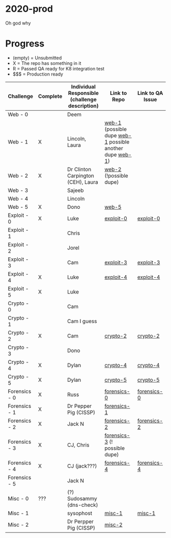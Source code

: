 # 2020-prod
Oh god why


# Progress

- (empty) = Unsubmitted
- X = The repo has something in it
- R = Passed QA ready for K8 integration test
- $$$ = Production ready

|Challenge | Complete | Individual Responsible (challenge description) | Link to Repo | Link to QA Issue |
|---|---|---|---|---|
|Web - 0 |  | Deem |
|Web - 1 | X | Lincoln, Laura | [web-1](https://github.com/WACTF-org/legendoflynkle-challenges/tree/master/web-1) (possible dupe [web-1](https://github.com/WACTF-org/ld-preload-challenges/tree/master/web-1-dependencycheck-filedrop) possible another dupe [web-1](https://github.com/WACTF-org/sysophost-challenges/tree/master/web-1)) |
|Web - 2 | X | Dr Clinton Carpington (CEH), Laura | [web-2](https://github.com/WACTF-org/ld-preload-challenges/tree/master/web-2-hardcodedsecrets) (!possible dupe) | |
|Web - 3 |  | Sajeeb |
|Web - 4 |  | Lincoln |
|Web - 5 | X | Dono | [web-5](https://github.com/WACTF-org/dzflack-challenges/tree/master/web-5) | |
|Exploit - 0 | X | Luke | [exploit-0](https://github.com/WACTF-org/lukehealy-challenges/tree/master/exp-0) | [exploit-0](https://github.com/WACTF-org/lukehealy-challenges/issues/1) |
|Exploit - 1 |  | Chris |
|Exploit - 2 |  | Jorel |
|Exploit - 3 |  | Cam | [exploit-3](https://github.com/WACTF-org/c-sto-challenges/tree/master/crypto-2) | [exploit-3](https://github.com/WACTF-org/c-sto-challenges/issues/1) |
|Exploit - 4 | X | Luke | [exploit-4](https://github.com/WACTF-org/lukehealy-challenges/tree/master/exp-4) | [exploit-4](https://github.com/WACTF-org/lukehealy-challenges/issues/2)
|Exploit - 5 | X | Luke |
|Crypto - 0 |  | Cam |
|Crypto - 1 |  | Cam I guess |
|Crypto - 2 | X | Cam | [crypto-2](https://github.com/WACTF-org/c-sto-challenges/tree/master/crypto-2) | [crypto-2](https://github.com/WACTF-org/c-sto-challenges/issues/2) |
|Crypto - 3 |  | Dono |
|Crypto - 4 | X | Dylan | [crypto-4](https://github.com/WACTF-org/dpindur-challenges/tree/master/crypto-4) | [crypto-4](https://github.com/WACTF-org/dpindur-challenges/issues/2)
|Crypto - 5 | X | Dylan | [crypto-5](https://github.com/WACTF-org/dpindur-challenges/tree/master/crypto-5) | [crypto-5](https://github.com/WACTF-org/dpindur-challenges/issues/3)
|Forensics - 0 | X | Russ | [forensics-0](https://github.com/WACTF-org/rustla-challenges/blob/master/forensics-0.md) | [forensics-0](https://github.com/WACTF-org/rustla-challenges/issues/1)
|Forensics - 1 | X |  Dr Pepper Pig (CISSP) | [forensics-1](https://github.com/WACTF-org/kronicd-challenges/tree/master/df-1) |
|Forensics - 2 | X |  Jack N | [forensics-2](https://github.com/WACTF-org/jib1337-challenges/tree/master/forensics-2) | [forensics-2](https://github.com/WACTF-org/jib1337-challenges/issues/2)
|Forensics - 3 | X | CJ, Chris | [forensics-3](https://github.com/WACTF-org/xyantix-challenges/blob/master/forensics-3.md) (! possible dupe) | |
|Forensics - 4 | X | CJ (jack???) | [forensics-4](https://github.com/WACTF-org/jib1337-challenges/tree/master/forensics-4) | [forensics-4](https://github.com/WACTF-org/jib1337-challenges/issues/1) |
|Forensics - 5 |  | Jack N |
|Misc - 0 | ??? | (?) Sudosammy (dns-check) | |
|Misc - 1 |  | sysophost | [misc-1](https://github.com/WACTF-org/sysophost-challenges/tree/master/misc-1) | [misc-1](https://github.com/WACTF-org/sysophost-challenges/issues/1) |
|Misc - 2 |  | Dr Perpper Pig (CISSP) | [misc-2](https://github.com/WACTF-org/kronicd-challenges/tree/master/misc-2) |
